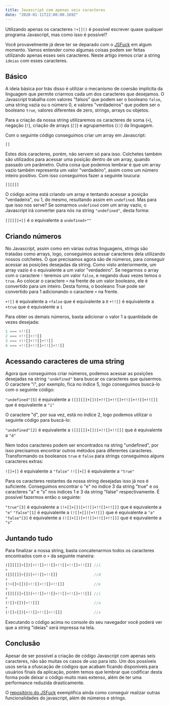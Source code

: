 ```yaml
---
title: Javascript com apenas seis caracteres
date: "2020-01-11T22:00:00.169Z"
---
```


Utilizando apenas os caracteres `!+[]()` é possível escrever quase qualquer programa Javascript, mas como isso é possível?

Você provavelmente já deve ter se deparado com o [JSFuck](http://www.jsfuck.com/) em algum momento. Vamos entender como algumas coisas podem ser feitas utilizando apenas esses seis caracteres. Neste artigo iremos criar a string `ideias` com esses caracteres.

## Básico

A ideia básica por trás disso é utilizar o mecanismo de coersão implícita da linguagem que permite criarmos cada um dos caracteres que desejamos. O Javascript trabalha com valores "falsos" que podem ser o booleano `false`, uma string vazia ou o número 0, e valores "verdadeiros" que podem ser o booleano `true`, valores diferentes de zero, strings, arrays ou objetos.

Para a criação da nossa string utilizaremos os caracteres de soma (`+`), negação (`!`), criação de arrays (`[]`) e agrupamentos (`()`) da linguagem.

Com o seguinte código conseguimos criar um array em Javascript:

`[]`

Estes dois caracteres, porém, não servem só para isso. Colchetes também são utilizados para acessar uma posição dentro de um array, quando passado um parâmetro. Outra coisa que podemos lembrar é que um array vazio também representa um valor "verdadeiro", assim como um número inteiro positivo. Com isso conseguimos fazer a seguinte loucura:

`[][[]]`

O código acima está criando um array e tentando acessar a posição "verdadeira", ou 1, do mesmo, resultando assim em `undefined`. Mas para que isso nos serve? Se somarmos `undefined` com um array vazio, o Javascript irá converter para nós na string `"undefined"`, desta forma:

`[][[]]+[]` é o equivalente a `undefined+""`

## Criando números

No Javascript, assim como em várias outras linguagens, strings são tratadas como arrays, logo, conseguimos acessar caracteres dela utilizando nossos colchetes. O que precisamos agora são de números, para conseguir acessar as posições desejadas da string.
Como visto anteriormente, um array vazio é o equivalente a um valor "verdadeiro". Se negarmos o array com o caractere `!` teremos um valor `false`, e negando duas vezes temos o `true`. Ao colocar o caractere `+` na frente de um valor booleano, ele é convertido para um inteiro. Desta forma, o booleano True pode ser convertido para 1 adicionando o caractere `+` na frente.

`+![]` é equivalente a `+false` que é equivalente a `0`
`+!![]` é equivalente a `+true` que é equivalente a `1`

Para obter os demais números, basta adicionar o valor 1 a quantidade de vezes desejada:

```js
1 === +!![]
2 === +!![]+!![]
3 === +!![]+!![]+!![]
4 === +!![]+!![]+!![]+!![]
```

## Acessando caracteres de uma string

Agora que conseguimos criar números, podemos acessar as posições desejadas na string `"undefined"` bara buscar os caracteres que quisermos. O caractere "i", por exemplo, fica no índice 5, logo conseguimos buscá-lo com o seguinte código:

`"undefined"[5]` é equivalente a `([][[]]+[])[+!![]+!![]+!![]+!![]+!![]]` que é equivalente a `"i"`

O caractere "d", por sua vez, está no índice 2, logo podemos utilizar o seguinte código para buscá-lo:

`"undefined"[2]` é equivalente a `([][[]]+[])[+!![]+!![]]` que é equivalente a `"d"`

Nem todos caracteres podem ser encontrados na string "undefined", por isso precisamos encontrar outros métodos para diferentes caracteres. Transformando os booleanos `true` e `false` para strings conseguimos alguns caracteres extras:

`![]+[]` é equivalente a `"false"`
`!![]+[]` é equivalente a `"true"`

Para os caracteres restantes da nossa string desejadas isso já nos é suficiente. Conseguimos encontrar o "e" no índice 3 da string "true" e os caracteres "a" e "s" nos índices 1 e 3 da string "false" respectivamente. É possível fazermos então o seguinte:

`"true"[3]` é equivalente a `(!+[]+[])[+!![]+!![]+!![]]` que é equivalente a `"e"`
`"false"[1]` é equivalente a `(![]+[])[+!![]]` que é equivalente a `"a"`
`"false"[3]` é equivalente a `(![]+[])[+!![]+!![]+!![]]` que é equivalente a `"s"`

## Juntando tudo

Para finalizar a nossa string, basta concatenarmos todos os caracteres encontrados com o `+` da seguinte maneira:

```js
([][[]]+[])[+!![]+!![]+!![]+!![]+!![]] //i
+
([][[]]+[])[+!![]+!![]]                //d
+
(!+[]+[])[+!![]+!![]+!![]]             //e
+
([][[]]+[])[+!![]+!![]+!![]+!![]+!![]] //i
+
(![]+[])[+!![]]                        //a
+
(![]+[])[+!![]+!![]+!![]]              //s
```

Executando o código acima no console do seu navegador você poderá ver que a string "ideias" será impressa na tela.

## Conclusão

Apesar de ser possível a criação de código Javascript com apenas seis caracteres, não são muitas os casos de uso para isto. Um dos possíveis usos seria a ofuscação de códigos que acabam ficando disponíveis para usuários finais da aplicação, porém temos que lembrar que codificar desta forma pode deixar o código muito mais extenso, além de ter uma performance reduzida drasticamente.

O [repositório do JSFuck](https://github.com/aemkei/jsfuck/blob/master/jsfuck.js) exemplifica ainda como conseguir realizar outras funcionalidades do javascript, além de números e strings.